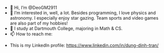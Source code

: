 - 👋 Hi, I’m @DeoGM2911
- 👀 I’m interested in, well, a lot. Besides programming, I love physics and astronomy. I especially enjoy star gazing. Team sports and video games are also part of my hobbies!
- 🌱 I study at Dartmouth College, majoring in Math & CS.
- 📫 How to reach me: 
+ This is my Linkedln profile: https://www.linkedin.com/in/dung-dinh-tran/

<!---
DeoGM2911/DeoGM2911 is a ✨ special ✨ repository because its `README.md` (this file) appears on your GitHub profile.
You can click the Preview link to take a look at your changes.
--->
